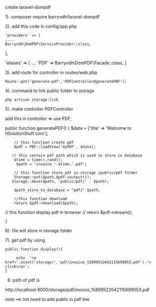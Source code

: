 create  laravel-dompdf

1).  composer require barryvdh/laravel-dompdf

2). add this code in config/app.php

	'providers' => [
	....
	Barryvdh\DomPDF\ServiceProvider::class,
],
  
'aliases' => [
	....
	'PDF' => Barryvdh\DomPDF\Facade::class,
]

3). add route for controller in  routes/web.php

	Route::get('generate-pdf','PDFController@generatePDF');

4). command to link public folder to storage

	php artisan storage:link

5). make controller  PDFController 

  add this in controller => use PDF;

   public function generatePDF()
    {
        $data = ['title' => 'Welcome to ItSolutionStuff.com'];

        // this function create pdf 
        $pdf = PDF::loadView('myPDF', $data);
        
       // this contain pdf path which is used to store in database
        $time = time().rand();
         $path = 'invoice_'.$time.'.pdf';

        // this function store pdf in storage /public/pdf folder
        Storage::put($path,$pdf->output());
       Storage::move($path, 'public/pdf/' . $path);

        $path_store_to_database = "pdf/".$path;

      	//this function download 
		return $pdf->download($path);

// this function display pdf in browser
 // return $pdf->stream();
       
    }


6). file will store in storage folder


7). get pdf by using

 	public function display(){

  		 echo  '<a href='.asset('storage/'.'pdf/invoice_15899522642115699053.pdf').'> click</a>';
    }

8. path of pdf is 

  http://localhost:8000/storage/pdf/invoice_15899522642115699053.pdf



note ==> not need to add  public  in pdf line 